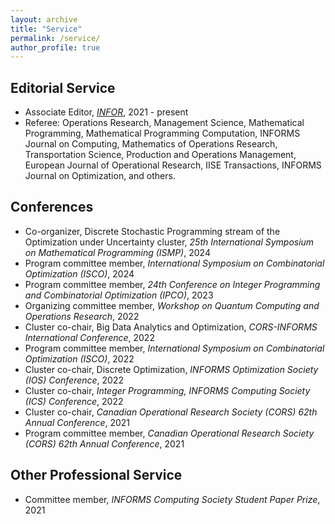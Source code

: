 ```yaml
---
layout: archive
title: "Service"
permalink: /service/
author_profile: true
---
```




## Editorial Service
- Associate Editor, [*INFOR*](https://www.tandfonline.com/journals/tinf20), 2021 - present
- Referee: Operations Research, Management Science, Mathematical Programming, Mathematical Programming Computation, INFORMS Journal on Computing, Mathematics of Operations Research, Transportation Science, Production and Operations Management, European Journal of Operational Research, IISE Transactions, INFORMS Journal on Optimization, and others.

## Conferences
- Co-organizer, Discrete Stochastic Programming stream of the Optimization under Uncertainty cluster, *25th International Symposium on Mathematical Programming (ISMP)*, 2024
- Program committee member, *International Symposium on Combinatorial Optimization (ISCO)*, 2024
- Program committee member, *24th Conference on Integer Programming and Combinatorial Optimization (IPCO)*, 2023
- Organizing committee member, *Workshop on Quantum Computing and Operations Research*, 2022
- Cluster co-chair, Big Data Analytics and Optimization, *CORS-INFORMS International Conference*, 2022
- Program committee member, *International Symposium on Combinatorial Optimization (ISCO)*, 2022
- Cluster co-chair, Discrete Optimization, *INFORMS Optimization Society (IOS) Conference*, 2022 
- Cluster co-chair, *Integer Programming, INFORMS Computing Society (ICS) Conference*, 2022
- Cluster co-chair, *Canadian Operational Research Society (CORS) 62th Annual Conference*, 2021
- Program committee member, *Canadian Operational Research Society (CORS) 62th Annual Conference*, 2021

## Other Professional Service
- Committee member, *INFORMS Computing Society Student Paper Prize*, 2021
